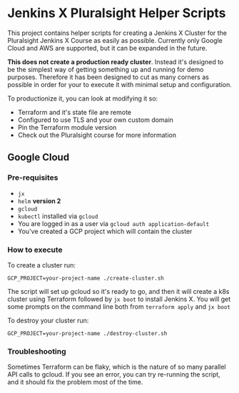 # Jenkins X Pluralsight Helper Scripts

This project contains helper scripts for creating a Jenkins X Cluster 
for the Pluralsight Jenkins X Course as easily as possible. Currently only Google Cloud and 
AWS are supported, but it can be expanded in the future.

**This does not create a production ready cluster**. Instead it's 
designed to be the simplest way of getting something up and running
for demo purposes. Therefore it has been designed to cut as many corners 
as possible in order for your to execute it with minimal setup and configuration.

To productionize it, you can look at modifying it so:

- Terraform and it's state file are remote
- Configured to use TLS and your own custom domain
- Pin the Terraform module version
- Check out the  Pluralsight course for more information  

## Google Cloud

### Pre-requisites

- `jx` 
- `helm` **version 2**
- `gcloud`
- `kubectl` installed via `gcloud`
- You are logged in as a user via `gcloud auth application-default`
- You've created a GCP project which will contain the cluster

### How to execute

To create a cluster run:

`GCP_PROJECT=your-project-name ./create-cluster.sh`

The script will set up gcloud so it's ready to go, and then it will 
create a k8s cluster using Terraform followed by `jx boot` to 
install Jenkins X. You will get some prompts on 
the command line both from `terraform apply` and `jx boot`

To destroy your cluster run:

`GCP_PROJECT=your-project-name ./destroy-cluster.sh`

### Troubleshooting

Sometimes Terraform can be flaky, which is the nature of so many parallel
API calls to gcloud. If you see an error, you can try
re-running the script, and it should fix the problem most of the time.